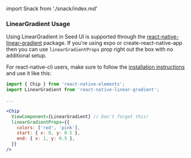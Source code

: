 import Snack from './snack/index.md'

<Snack />

<!-- The react-native-linear-gradient is not configured with snack so the usage guide is added here to be displayed in documentation. -->

### LinearGradient Usage

Using LinearGradient in Seed UI is supported through the
[react-native-linear-gradient](https://github.com/react-native-community/react-native-linear-gradient)
package. If you're using expo or create-react-native-app then you can use
`linearGradientProps` prop right out the box with no additional setup.

For react-native-cli users, make sure to follow the
[installation instructions](https://github.com/react-native-community/react-native-linear-gradient#add-it-to-your-project)
and use it like this:

```jsx
import { Chip } from 'react-native-elements';
import LinearGradient from 'react-native-linear-gradient';

...

<Chip
  ViewComponent={LinearGradient} // Don't forget this!
  linearGradientProps={{
    colors: ['red', 'pink'],
    start: { x: 0, y: 0.5 },
    end: { x: 1, y: 0.5 },
  }}
/>
```
